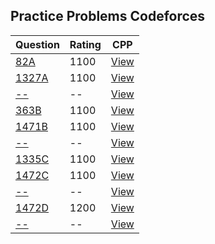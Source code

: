 ## Practice Problems Codeforces

|Question  | Rating | CPP |                                                
|--------- | ---------- | --- |
|[82A](https://codeforces.com/problemset/problem/82/A)|1100|[View](CPP/82A.cp)|
|[1327A](https://codeforces.com/problemset/problem/1327/A)|1100|[View](CPP/1327A.cp)|
|[--](--)|--|[View](--)|
|[363B](https://codeforces.com/problemset/problem/363/B)|1100|[View](CPP/363B.cp)|
|[1471B](https://codeforces.com/problemset/problem/1471/B)|1100|[View](CPP/1471B.cp)|
|[--](--)|--|[View](--)|
|[1335C](https://codeforces.com/problemset/problem/1335/C)|1100|[View](CPP/1335C.cp)|
|[1472C](https://codeforces.com/contest/1472/problem/C)|1100|[View](CPP/1472C.cp)|
|[--](--)|--|[View](--)|
|[1472D](https://codeforces.com/problemset/problem/1472/D)|1200|[View](CPP/1472D.cp)|
|[--](--)|--|[View](--)|
